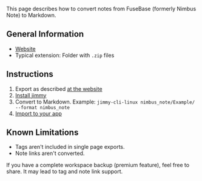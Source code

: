 This page describes how to convert notes from FuseBase (formerly Nimbus Note) to Markdown.

## General Information

- [Website](https://nimbusweb.me/note/)
- Typical extension: Folder with `.zip` files

## Instructions

1. Export as described [at the website](https://nimbusweb.me/guides/settings/how-to-export-notes-to-html-or-pdf/)
2. [Install jimmy](../index.md#installation)
3. Convert to Markdown. Example: `jimmy-cli-linux nimbus_note/Example/ --format nimbus_note`
4. [Import to your app](../import_instructions.md)

## Known Limitations

- Tags aren't included in single page exports.
- Note links aren't converted.

If you have a complete workspace backup (premium feature), feel free to share. It may lead to tag and note link support.
